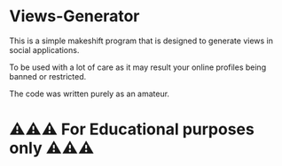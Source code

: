 # Views-Generator
This is a simple makeshift program that is designed to generate views in social applications.

To be used with a lot of care as it may result your online profiles being banned or restricted.

The code was written purely as an amateur. 

# ⚠️⚠️⚠️ For Educational purposes only ⚠️⚠️⚠️
